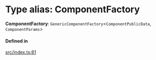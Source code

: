 # Type alias: ComponentFactory

 **ComponentFactory**: `GenericComponentFactory`<`ComponentPublicData`, `ComponentParams`\>

#### Defined in

[src/index.ts:81](https://github.com/zjayers/AssembleJS/blob/b7f8979/src/index.ts#L81)
